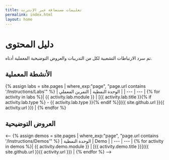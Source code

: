 ```yaml
---
title: تعليمات مستضافة عبر الإنترنت
permalink: index.html
layout: home
---
```


# دليل المحتوى

تم سرد الارتباطات التشعبية لكل من التدريبات والعروض التوضيحية المعملية أدناه.

## الأنشطة المعملية

{% assign labs = site.pages | where_exp:"page", "page.url contains '/Instructions/Labs'" %}
| الوحدة النمطية | التمرين المعملي |
| --- | --- | 
{% for activity in labs  %}| {{ activity.lab.module }} | [{{ activity.lab.title }}{% if activity.lab.type %} - {{ activity.lab.type }}{% endif %}]({{ site.github.url }}{{ activity.url }}) |
{% endfor %}

## العروض التوضيحية
<--
{% assign demos = site.pages | where_exp:"page", "page.url contains '/Instructions/Demos'" %}
| الوحدة النمطية | Demo |
| --- | --- | 
{% for activity in demos  %}| {{ activity.demo.module }} | [{{ activity.demo.title }}]({{ site.github.url }}{{ activity.url }}) |
{% endfor %}
-->
